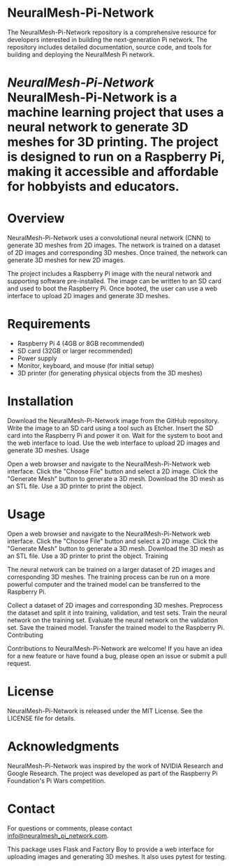 # NeuralMesh-Pi-Network
The NeuralMesh-Pi-Network repository is a comprehensive resource for developers interested in building the next-generation Pi network. The repository includes detailed documentation, source code, and tools for building and deploying the NeuralMesh Pi network.

# *NeuralMesh-Pi-Network* NeuralMesh-Pi-Network is a machine learning project that uses a neural network to generate 3D meshes for 3D printing. The project is designed to run on a Raspberry Pi, making it accessible and affordable for hobbyists and educators.

# Overview

NeuralMesh-Pi-Network uses a convolutional neural network (CNN) to generate 3D meshes from 2D images. The network is trained on a dataset of 2D images and corresponding 3D meshes. Once trained, the network can generate 3D meshes for new 2D images.

The project includes a Raspberry Pi image with the neural network and supporting software pre-installed. The image can be written to an SD card and used to boot the Raspberry Pi. Once booted, the user can use a web interface to upload 2D images and generate 3D meshes.

# Requirements

- Raspberry Pi 4 (4GB or 8GB recommended)
- SD card (32GB or larger recommended)
- Power supply
- Monitor, keyboard, and mouse (for initial setup)
- 3D printer (for generating physical objects from the 3D meshes)

# Installation

Download the NeuralMesh-Pi-Network image from the GitHub repository.
Write the image to an SD card using a tool such as Etcher.
Insert the SD card into the Raspberry Pi and power it on.
Wait for the system to boot and the web interface to load.
Use the web interface to upload 2D images and generate 3D meshes.
Usage

Open a web browser and navigate to the NeuralMesh-Pi-Network web interface.
Click the "Choose File" button and select a 2D image.
Click the "Generate Mesh" button to generate a 3D mesh.
Download the 3D mesh as an STL file.
Use a 3D printer to print the object.

# Usage

Open a web browser and navigate to the NeuralMesh-Pi-Network web interface.
Click the "Choose File" button and select a 2D image.
Click the "Generate Mesh" button to generate a 3D mesh.
Download the 3D mesh as an STL file.
Use a 3D printer to print the object.
Training

The neural network can be trained on a larger dataset of 2D images and corresponding 3D meshes. The training process can be run on a more powerful computer and the trained model can be transferred to the Raspberry Pi.

Collect a dataset of 2D images and corresponding 3D meshes.
Preprocess the dataset and split it into training, validation, and test sets.
Train the neural network on the training set.
Evaluate the neural network on the validation set.
Save the trained model.
Transfer the trained model to the Raspberry Pi.
Contributing

Contributions to NeuralMesh-Pi-Network are welcome! If you have an idea for a new feature or have found a bug, please open an issue or submit a pull request.

# License

NeuralMesh-Pi-Network is released under the MIT License. See the LICENSE file for details.

# Acknowledgments

NeuralMesh-Pi-Network was inspired by the work of NVIDIA Research and Google Research. The project was developed as part of the Raspberry Pi Foundation's Pi Wars competition.

# Contact

For questions or comments, please contact info@neuralmesh_pi_network.com.

This package uses Flask and Factory Boy to provide a web interface for uploading images and generating 3D meshes. It also uses pytest for testing.
